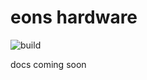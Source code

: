 # eons hardware

![build](https://github.com/eons-dev/bin_ehw/actions/workflows/python-package.yml/badge.svg)

docs coming soon